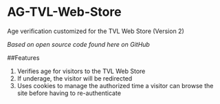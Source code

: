 # AG-TVL-Web-Store
Age verification customized for the TVL Web Store (Version 2)

*Based on open source code found here on GitHub*

##Features

1. Verifies age for visitors to the TVL Web Store
2. If underage, the visitor will be redirected
3. Uses cookies to manage the authorized time a visitor can browse the site before having to re-authenticate
